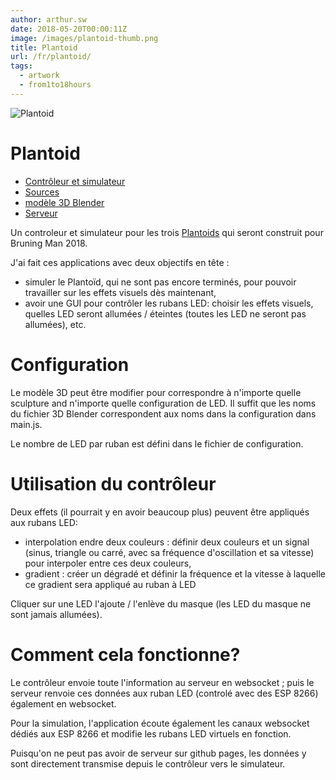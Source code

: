 ```yaml
---
author: arthur.sw
date: 2018-05-20T00:00:11Z
image: /images/plantoid-thumb.png
title: Plantoid
url: /fr/plantoid/
tags:
  - artwork
  - from1to18hours
---
```


![Plantoid](/images/plantoid-controller.png)

# Plantoid

 - [Contrôleur et simulateur](https://arthursw.github.io/plantoid-controller/)
 - [Sources](https://github.com/arthursw/plantoid-controller)
 - [modèle 3D Blender](https://github.com/arthursw/plantoid-controller/blob/gh-pages/models/plantoid.blend)
 - [Serveur](https://github.com/arthursw/plantoid-server)

Un controleur et simulateur pour les trois [Plantoids](http://plantoid.org) qui seront construit pour Bruning Man 2018.

J'ai fait ces applications avec deux objectifs en tête :
 - simuler le Plantoïd, qui ne sont pas encore terminés, pour pouvoir travailler sur les effets visuels dès maintenant,
 - avoir une GUI pour contrôler les rubans LED: choisir les effets visuels, quelles LED seront allumées / éteintes (toutes les LED ne seront pas allumées), etc.

# Configuration

Le modèle 3D peut être modifier pour correspondre à n'importe quelle sculpture and n'importe quelle configuration de LED.
Il suffit que les noms du fichier 3D Blender correspondent aux noms dans la configuration dans main.js.

Le nombre de LED par ruban est défini dans le fichier de configuration.

# Utilisation du contrôleur

Deux effets (il pourrait y en avoir beaucoup plus) peuvent être appliqués aux rubans LED:
 - interpolation endre deux couleurs : définir deux couleurs et un signal (sinus, triangle ou carré, avec sa fréquence d'oscillation et sa vitesse) pour interpoler entre ces deux couleurs,
 - gradient : créer un dégradé et définir la fréquence et la vitesse à laquelle ce gradient sera appliqué au ruban à LED

Cliquer sur une LED l'ajoute / l'enlève du masque (les LED du masque ne sont jamais allumées).

# Comment cela fonctionne?

Le contrôleur envoie toute l'information au serveur en websocket ; puis le serveur renvoie ces données aux ruban LED (controlé avec des ESP 8266) également en websocket.

Pour la simulation, l'application écoute également les canaux websocket dédiés aux ESP 8266 et modifie les rubans LED virtuels en fonction.

Puisqu'on ne peut pas avoir de serveur sur github pages, les données y sont directement transmise depuis le contrôleur vers le simulateur.


